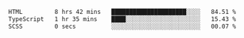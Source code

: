 <!--START_SECTION:waka-->

```txt
HTML         8 hrs 42 mins   █████████████████████░░░░   84.51 %
TypeScript   1 hr 35 mins    ████░░░░░░░░░░░░░░░░░░░░░   15.43 %
SCSS         0 secs          ░░░░░░░░░░░░░░░░░░░░░░░░░   00.07 %
```

<!--END_SECTION:waka-->
